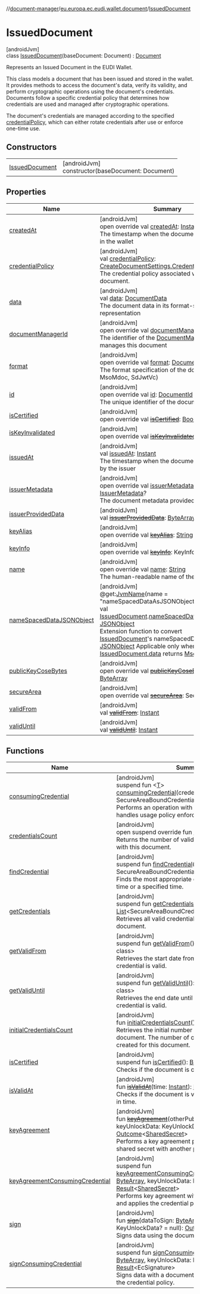 //[document-manager](../../../index.md)/[eu.europa.ec.eudi.wallet.document](../index.md)/[IssuedDocument](index.md)

# IssuedDocument

[androidJvm]\
class [IssuedDocument](index.md)(baseDocument: Document) : [Document](../-document/index.md)

Represents an Issued Document in the EUDI Wallet.

This class models a document that has been issued and stored in the wallet. It provides methods to access the document's data, verify its validity, and perform cryptographic operations using the document's credentials. Documents follow a specific credential policy that determines how credentials are used and managed after cryptographic operations.

The document's credentials are managed according to the specified [credentialPolicy](credential-policy.md), which can either rotate credentials after use or enforce one-time use.

## Constructors

| | |
|---|---|
| [IssuedDocument](-issued-document.md) | [androidJvm]<br>constructor(baseDocument: Document) |

## Properties

| Name | Summary |
|---|---|
| [createdAt](created-at.md) | [androidJvm]<br>open override val [createdAt](created-at.md): [Instant](https://developer.android.com/reference/kotlin/java/time/Instant.html)<br>The timestamp when the document was created in the wallet |
| [credentialPolicy](credential-policy.md) | [androidJvm]<br>val [credentialPolicy](credential-policy.md): [CreateDocumentSettings.CredentialPolicy](../-create-document-settings/-credential-policy/index.md)<br>The credential policy associated with this document. |
| [data](data.md) | [androidJvm]<br>val [data](data.md): [DocumentData](../../eu.europa.ec.eudi.wallet.document.format/-document-data/index.md)<br>The document data in its format-specific representation |
| [documentManagerId](document-manager-id.md) | [androidJvm]<br>open override val [documentManagerId](document-manager-id.md): [String](https://kotlinlang.org/api/latest/jvm/stdlib/kotlin-stdlib/kotlin/-string/index.html)<br>The identifier of the [DocumentManager](../-document-manager/index.md) that manages this document |
| [format](format.md) | [androidJvm]<br>open override val [format](format.md): [DocumentFormat](../../eu.europa.ec.eudi.wallet.document.format/-document-format/index.md)<br>The format specification of the document (e.g., MsoMdoc, SdJwtVc) |
| [id](id.md) | [androidJvm]<br>open override val [id](id.md): [DocumentId](../-document-id/index.md)<br>The unique identifier of the document |
| [isCertified](is-certified.md) | [androidJvm]<br>open override val [~~isCertified~~](is-certified.md): [Boolean](https://kotlinlang.org/api/latest/jvm/stdlib/kotlin-stdlib/kotlin/-boolean/index.html) |
| [isKeyInvalidated](is-key-invalidated.md) | [androidJvm]<br>open override val [~~isKeyInvalidated~~](is-key-invalidated.md): [Boolean](https://kotlinlang.org/api/latest/jvm/stdlib/kotlin-stdlib/kotlin/-boolean/index.html) |
| [issuedAt](issued-at.md) | [androidJvm]<br>val [issuedAt](issued-at.md): [Instant](https://developer.android.com/reference/kotlin/java/time/Instant.html)<br>The timestamp when the document was issued by the issuer |
| [issuerMetadata](issuer-metadata.md) | [androidJvm]<br>open override val [issuerMetadata](issuer-metadata.md): [IssuerMetadata](../../eu.europa.ec.eudi.wallet.document.metadata/-issuer-metadata/index.md)?<br>The document metadata provided by the issuer |
| [issuerProvidedData](issuer-provided-data.md) | [androidJvm]<br>val [~~issuerProvidedData~~](issuer-provided-data.md): [ByteArray](https://kotlinlang.org/api/latest/jvm/stdlib/kotlin-stdlib/kotlin/-byte-array/index.html) |
| [keyAlias](key-alias.md) | [androidJvm]<br>open override val [~~keyAlias~~](key-alias.md): [String](https://kotlinlang.org/api/latest/jvm/stdlib/kotlin-stdlib/kotlin/-string/index.html) |
| [keyInfo](key-info.md) | [androidJvm]<br>open override val [~~keyInfo~~](key-info.md): KeyInfo |
| [name](name.md) | [androidJvm]<br>open override val [name](name.md): [String](https://kotlinlang.org/api/latest/jvm/stdlib/kotlin-stdlib/kotlin/-string/index.html)<br>The human-readable name of the document |
| [nameSpacedDataJSONObject](../name-spaced-data-j-s-o-n-object.md) | [androidJvm]<br>@get:[JvmName](https://kotlinlang.org/api/latest/jvm/stdlib/kotlin-stdlib/kotlin.jvm/-jvm-name/index.html)(name = &quot;nameSpacedDataAsJSONObject&quot;)<br>val [IssuedDocument](index.md).[nameSpacedDataJSONObject](../name-spaced-data-j-s-o-n-object.md): [JSONObject](https://developer.android.com/reference/kotlin/org/json/JSONObject.html)<br>Extension function to convert [IssuedDocument](index.md)'s nameSpacedData to [JSONObject](https://developer.android.com/reference/kotlin/org/json/JSONObject.html) Applicable only when [IssuedDocument.data](data.md) returns [MsoMdocData](../../eu.europa.ec.eudi.wallet.document.format/-mso-mdoc-data/index.md) |
| [publicKeyCoseBytes](public-key-cose-bytes.md) | [androidJvm]<br>open override val [~~publicKeyCoseBytes~~](public-key-cose-bytes.md): [ByteArray](https://kotlinlang.org/api/latest/jvm/stdlib/kotlin-stdlib/kotlin/-byte-array/index.html) |
| [secureArea](secure-area.md) | [androidJvm]<br>open override val [~~secureArea~~](secure-area.md): SecureArea |
| [validFrom](valid-from.md) | [androidJvm]<br>val [~~validFrom~~](valid-from.md): [Instant](https://developer.android.com/reference/kotlin/java/time/Instant.html) |
| [validUntil](valid-until.md) | [androidJvm]<br>val [~~validUntil~~](valid-until.md): [Instant](https://developer.android.com/reference/kotlin/java/time/Instant.html) |

## Functions

| Name | Summary |
|---|---|
| [consumingCredential](consuming-credential.md) | [androidJvm]<br>suspend fun &lt;[T](consuming-credential.md)&gt; [consumingCredential](consuming-credential.md)(credentialContext: suspend SecureAreaBoundCredential.() -&gt; [T](consuming-credential.md)): [Result](https://kotlinlang.org/api/latest/jvm/stdlib/kotlin-stdlib/kotlin/-result/index.html)&lt;[T](consuming-credential.md)&gt;<br>Performs an operation with a valid credential and handles usage policy enforcement. |
| [credentialsCount](credentials-count.md) | [androidJvm]<br>open suspend override fun [credentialsCount](credentials-count.md)(): [Int](https://kotlinlang.org/api/latest/jvm/stdlib/kotlin-stdlib/kotlin/-int/index.html)<br>Returns the number of valid credentials associated with this document. |
| [findCredential](find-credential.md) | [androidJvm]<br>suspend fun [findCredential](find-credential.md)(now: [Instant](https://developer.android.com/reference/kotlin/java/time/Instant.html)? = null): SecureAreaBoundCredential?<br>Finds the most appropriate credential for the current time or a specified time. |
| [getCredentials](get-credentials.md) | [androidJvm]<br>suspend fun [getCredentials](get-credentials.md)(): [List](https://kotlinlang.org/api/latest/jvm/stdlib/kotlin-stdlib/kotlin.collections/-list/index.html)&lt;SecureAreaBoundCredential&gt;<br>Retrieves all valid credentials associated with this document. |
| [getValidFrom](get-valid-from.md) | [androidJvm]<br>suspend fun [getValidFrom](get-valid-from.md)(): &lt;Error class: unknown class&gt;<br>Retrieves the start date from which the document's credential is valid. |
| [getValidUntil](get-valid-until.md) | [androidJvm]<br>suspend fun [getValidUntil](get-valid-until.md)(): &lt;Error class: unknown class&gt;<br>Retrieves the end date until which the document's credential is valid. |
| [initialCredentialsCount](initial-credentials-count.md) | [androidJvm]<br>fun [initialCredentialsCount](initial-credentials-count.md)(): [Int](https://kotlinlang.org/api/latest/jvm/stdlib/kotlin-stdlib/kotlin/-int/index.html)<br>Retrieves the initial number of credentials for this document. The number of credentials initially created for this document. |
| [isCertified](is-certified.md) | [androidJvm]<br>suspend fun [isCertified](is-certified.md)(): [Boolean](https://kotlinlang.org/api/latest/jvm/stdlib/kotlin-stdlib/kotlin/-boolean/index.html)<br>Checks if the document is certified. |
| [isValidAt](is-valid-at.md) | [androidJvm]<br>fun [~~isValidAt~~](is-valid-at.md)(time: [Instant](https://developer.android.com/reference/kotlin/java/time/Instant.html)): [Boolean](https://kotlinlang.org/api/latest/jvm/stdlib/kotlin-stdlib/kotlin/-boolean/index.html)<br>Checks if the document is valid at a specified point in time. |
| [keyAgreement](key-agreement.md) | [androidJvm]<br>fun [~~keyAgreement~~](key-agreement.md)(otherPublicKey: [ByteArray](https://kotlinlang.org/api/latest/jvm/stdlib/kotlin-stdlib/kotlin/-byte-array/index.html), keyUnlockData: KeyUnlockData? = null): [Outcome](../-outcome/index.md)&lt;[SharedSecret](../-shared-secret/index.md)&gt;<br>Performs a key agreement protocol to create a shared secret with another party. |
| [keyAgreementConsumingCredential](key-agreement-consuming-credential.md) | [androidJvm]<br>suspend fun [keyAgreementConsumingCredential](key-agreement-consuming-credential.md)(otherPublicKey: [ByteArray](https://kotlinlang.org/api/latest/jvm/stdlib/kotlin-stdlib/kotlin/-byte-array/index.html), keyUnlockData: KeyUnlockData? = null): [Result](https://kotlinlang.org/api/latest/jvm/stdlib/kotlin-stdlib/kotlin/-result/index.html)&lt;[SharedSecret](../-shared-secret/index.md)&gt;<br>Performs key agreement with a document credential and applies the credential policy. |
| [sign](sign.md) | [androidJvm]<br>fun [~~sign~~](sign.md)(dataToSign: [ByteArray](https://kotlinlang.org/api/latest/jvm/stdlib/kotlin-stdlib/kotlin/-byte-array/index.html), keyUnlockData: KeyUnlockData? = null): [Outcome](../-outcome/index.md)&lt;EcSignature&gt;<br>Signs data using the document's cryptographic key. |
| [signConsumingCredential](sign-consuming-credential.md) | [androidJvm]<br>suspend fun [signConsumingCredential](sign-consuming-credential.md)(dataToSign: [ByteArray](https://kotlinlang.org/api/latest/jvm/stdlib/kotlin-stdlib/kotlin/-byte-array/index.html), keyUnlockData: KeyUnlockData? = null): [Result](https://kotlinlang.org/api/latest/jvm/stdlib/kotlin-stdlib/kotlin/-result/index.html)&lt;EcSignature&gt;<br>Signs data with a document credential and applies the credential policy. |
